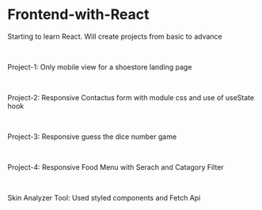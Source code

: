 # Frontend-with-React
<p>Starting to learn React. Will create projects from basic to advance</p> <br>
<p>Project-1: Only mobile view for a shoestore landing page</p><br>
<p>Project-2: Responsive Contactus form with module css and use of useState hook</p><br>
<p>Project-3: Responsive guess the dice number game</p><br>
<p>Project-4: Responsive Food Menu with Serach and Catagory Filter</p><br>
<p>Skin Analyzer Tool: Used styled components and Fetch Api</p><br>
